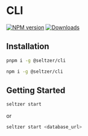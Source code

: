 # CLI

[![NPM version][npm-image]][npm-url]
[![Downloads][downloads-image]][npm-url]

## Installation

```bash
pnpm i -g @seltzer/cli
```

```bash
npm i -g @seltzer/cli
```

## Getting Started

```bash
seltzer start
```
or
```bash
seltzer start <database_url>
```


[downloads-image]: https://img.shields.io/npm/dm/@seltzer/cli?color=364fc7&logoColor=364fc7
[npm-url]: https://www.npmjs.com/package/@seltzer/cli
[npm-image]: https://img.shields.io/npm/v/@seltzer/cli?color=0b7285&logoColor=0b7285


